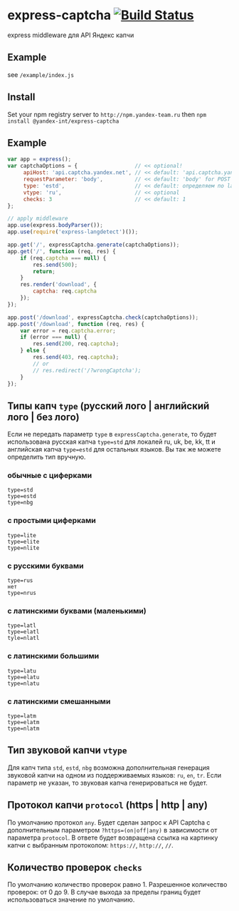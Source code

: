 # express-captcha [![Build Status](https://drone.yandex-team.ru/api/badges/toolbox/express-captcha/status.svg)](https://drone.yandex-team.ru/toolbox/express-captcha)

express middleware для API Яндекс капчи

## Example

see `/example/index.js`

## Install

Set your npm registry server to `http://npm.yandex-team.ru` then `npm install @yandex-int/express-captcha`

## Example

```js
var app = express();
var captchaOptions = {                  // << optional!
     apiHost: 'api.captcha.yandex.net', // << default: 'api.captcha.yandex.net'
     requestParameter: 'body',          // << default: 'body' for POST or 'query' for GET
     type: 'estd',                      // << default: определяем по langdetect
     vtype: 'ru',                       // << optional
     checks: 3                          // << default: 1
};

// apply middleware
app.use(express.bodyParser());
app.use(require('express-langdetect')());

app.get('/', expressCaptcha.generate(captchaOptions));
app.get('/', function (req, res) {
    if (req.captcha === null) {
        res.send(500);
        return;
    }
    res.render('download', {
        captcha: req.captcha
    });
});

app.post('/download', expressCaptcha.check(captchaOptions));
app.post('/download', function (req, res) {
    var error = req.captcha.error;
    if (error === null) {
        res.send(200, req.captcha);
    } else {
        res.send(403, req.captcha);
        // or
        // res.redirect('/?wrongCaptcha');
    }
});
```

## Типы капч `type` (русский лого | английский лого | без лого)

Если не передать параметр `type` в `expressCaptcha.generate`,
то будет использована русская капча `type=std` для локалей ru, uk, be, kk, tt и
английская капча `type=estd` для остальных языков. Вы так же можете определить тип вручную.

### обычные с циферками

```
type=std
type=estd
type=nbg
```

### с простыми циферками

```
type=lite
type=elite
type=nlite
```

### с русскими буквами

```
type=rus
нет
type=nrus
```

### с латинскими буквами (маленькими)

```
type=latl
type=elatl
tyle=nlatl
```

### с латинскими большими

```
type=latu
type=elatu
type=nlatu
```

### c латинскими смешанными

```
type=latm
type=elatm
type=nlatm
```

## Тип звуковой капчи `vtype`

Для капч типа `std`, `estd`, `nbg` возможна дополнительная генерация звуковой капчи на одном
из поддерживаемых языков: `ru`, `en`, `tr`. Если параметр не указан, то звуковая капча генерироваться не будет.

## Протокол капчи `protocol` (https | http | any)

По умолчанию протокол `any`. Будет сделан запрос к API Captcha с дополнительным параметром `?https=(on|off|any)`
в зависимости от параметра `protocol`. В ответе будет возвращена ссылка на картинку капчи с выбранным протоколом:
`https://`, `http://`, `//`.

## Количество проверок `checks`

По умолчанию количество проверок равно 1. Разрешенное количество проверок: от 0 до 9.
В случае выхода за пределы границ будет использоваться значение по умолчанию.
